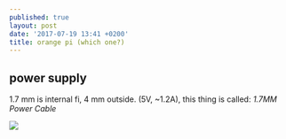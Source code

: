 ```yaml
---
published: true
layout: post
date: '2017-07-19 13:41 +0200'
title: orange pi (which one?)
---
```

## power supply

1.7 mm is internal fi, 4 mm outside. (5V, ~1.2A), this thing is called: *1.7MM Power Cable*

![](https://images-na.ssl-images-amazon.com/images/I/61fInlCP9%2BL._SX466_.jpg)